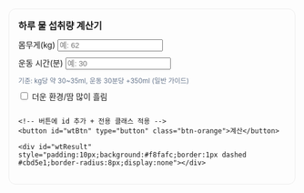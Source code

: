 <!-- 물 섭취량 계산기 -->
<section id="water-calc" style="max-width:520px;margin-top:18px;padding:16px;border:1px solid #eee;border-radius:12px">
  <h3 style="margin:0 0 12px">하루 물 섭취량 계산기</h3>
  <div style="display:grid;gap:10px">
    <label>몸무게(kg) <input id="wtWeight" type="number" inputmode="decimal" placeholder="예: 62"></label>
    <label>운동 시간(분) <input id="wtWorkout" type="number" inputmode="numeric" placeholder="예: 30"></label>
    <small style="color:#64748b">기준: kg당 약 30~35ml, 운동 30분당 +350ml (일반 가이드)</small>
    <label><input type="checkbox" id="hot"> 더운 환경/땀 많이 흘림</label>
    
    <!-- 버튼에 id 추가 + 전용 클래스 적용 -->
    <button id="wtBtn" type="button" class="btn-orange">계산</button>
    
    <div id="wtResult" style="padding:10px;background:#f8fafc;border:1px dashed #cbd5e1;border-radius:8px;display:none"></div>
  </div>
</section>

<style>
/* 오렌지 작은 버튼 스타일 */
.btn-orange{
  background:#ff6a00;
  color:#fff;
  border:0;
  padding:6px 14px;         /* 작게 */
  border-radius:8px;        /* 둥근 모서리 */
  font-size:14px;
  font-weight:600;
  line-height:1.2;
  cursor:pointer;
  transition:background .15s, transform .05s;
}
.btn-orange:hover{ background:#ff8126; }
.btn-orange:active{ transform:translateY(1px); }
</style>

<script defer>
document.addEventListener('DOMContentLoaded', function(){
  const $ = id => document.getElementById(id);
  const clean = v => String(v ?? '').replace(/,/g,'').trim();

  $('wtBtn').addEventListener('click', function(){
    const w = parseFloat(clean($('wtWeight').value));
    const workoutMin = parseFloat(clean($('wtWorkout').value || '0'));
    const hot = $('hot').checked;

    if (Number.isNaN(w) || w<=0) {
      $('wtResult').style.display='block';
      $('wtResult').innerText = '몸무게를 정확히 입력하세요.';
      return;
    }

    // 기본 권장량
    const baseLowMl = w * 30;
    const baseHighMl = w * 35;
    // 운동 보정
    const extraMl = Math.floor(workoutMin / 30) * 350;
    // 더운 환경 보정 (추가 500ml)
    const hotExtra = hot ? 500 : 0;

    const low = baseLowMl + extraMl + hotExtra;
    const high = baseHighMl + extraMl + hotExtra;

    $('wtResult').style.display='block';
    $('wtResult').innerHTML = `
      <strong>권장 섭취량:</strong> ${Math.round(low/1000)} ~ ${Math.round(high/1000)} L/일
      <br><small style="color:#64748b">※ 개인 건강상태에 따라 다를 수 있습니다.</small>
    `;
  });
});
</script>
